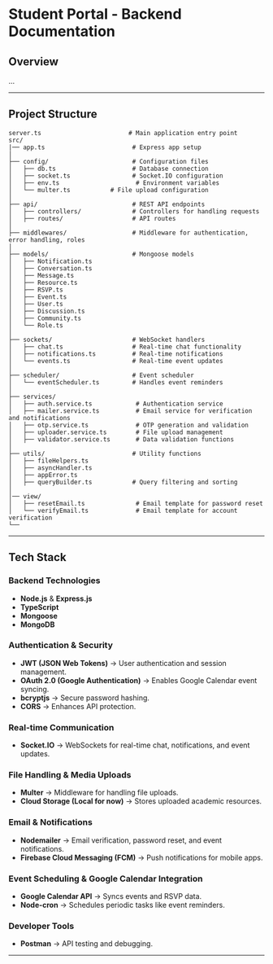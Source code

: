 # **Student Portal - Backend Documentation**

## **Overview**
...

---

## **Project Structure**
```
server.ts                        # Main application entry point
src/
|── app.ts                        # Express app setup
│
├── config/                       # Configuration files
│   ├── db.ts                     # Database connection
│   ├── socket.ts                 # Socket.IO configuration
│   ├── env.ts                     # Environment variables
│   └── multer.ts           # File upload configuration
│
├── api/                          # REST API endpoints
│   ├── controllers/              # Controllers for handling requests
│   ├── routes/                   # API routes
│
├── middlewares/                  # Middleware for authentication, error handling, roles
│
├── models/                       # Mongoose models
│   ├── Notification.ts
│   ├── Conversation.ts
│   ├── Message.ts
│   ├── Resource.ts
│   ├── RSVP.ts
│   ├── Event.ts
│   ├── User.ts
│   ├── Discussion.ts
│   ├── Community.ts
│   └── Role.ts
│
├── sockets/                      # WebSocket handlers
│   ├── chat.ts                   # Real-time chat functionality
│   ├── notifications.ts          # Real-time notifications
│   └── events.ts                 # Real-time event updates
│
├── scheduler/                    # Event scheduler
│   └── eventScheduler.ts         # Handles event reminders
│
├── services/
│   ├── auth.service.ts            # Authentication service
│   ├── mailer.service.ts          # Email service for verification and notifications
│   ├── otp.service.ts             # OTP generation and validation
│   ├── uploader.service.ts        # File upload management
│   ├── validator.service.ts       # Data validation functions
│
├── utils/                        # Utility functions
│   ├── fileHelpers.ts           
│   ├── asyncHandler.ts           
│   ├── appError.ts
│   ├── queryBuilder.ts           # Query filtering and sorting
│
│── view/
│   ├── resetEmail.ts              # Email template for password reset
│   └── verifyEmail.ts             # Email template for account verification
└──
```

---

## **Tech Stack**
### **Backend Technologies**
- **Node.js** & **Express.js** 
- **TypeScript**
- **Mongoose** 
- **MongoDB**  

### **Authentication & Security**
- **JWT (JSON Web Tokens)** → User authentication and session management.  
- **OAuth 2.0 (Google Authentication)** → Enables Google Calendar event syncing.  
- **bcryptjs** → Secure password hashing.  
- **CORS** → Enhances API protection.  

### **Real-time Communication**
- **Socket.IO** → WebSockets for real-time chat, notifications, and event updates.  

### **File Handling & Media Uploads**
- **Multer** → Middleware for handling file uploads.  
- **Cloud Storage (Local for now)** → Stores uploaded academic resources.  

### **Email & Notifications**
- **Nodemailer** → Email verification, password reset, and event notifications.  
- **Firebase Cloud Messaging (FCM)** → Push notifications for mobile apps.  

### **Event Scheduling & Google Calendar Integration**
- **Google Calendar API** → Syncs events and RSVP data.  
- **Node-cron** → Schedules periodic tasks like event reminders.  

### **Developer Tools**
- **Postman** → API testing and debugging.   

---

